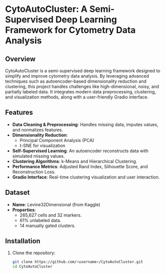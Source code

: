 # CytoAutoCluster: A Semi-Supervised Deep Learning Framework for Cytometry Data Analysis

## Overview
CytoAutoCluster is a semi-supervised deep learning framework designed to simplify and improve cytometry data analysis. By leveraging advanced techniques such as autoencoder-based dimensionality reduction and clustering, this project handles challenges like high-dimensional, noisy, and partially labeled data. It integrates modern data preprocessing, clustering, and visualization methods, along with a user-friendly Gradio interface.

## Features
- **Data Cleaning & Preprocessing**: Handles missing data, imputes values, and normalizes features.
- **Dimensionality Reduction**:
  - Principal Component Analysis (PCA)
  - t-SNE for visualization
- **Self-Supervised Learning**: An autoencoder reconstructs data with simulated missing values.
- **Clustering Algorithms**: k-Means and Hierarchical Clustering.
- **Performance Metrics**: Adjusted Rand Index, Silhouette Score, and Reconstruction Loss.
- **Gradio Interface**: Real-time clustering visualization and user interaction.

## Dataset
- **Name**: Levine32Dimensional (from Kaggle)
- **Properties**:
  - 265,627 cells and 32 markers.
  - 61% unlabeled data.
  - 14 manually gated clusters.

## Installation
1. Clone the repository:
   ```bash
   git clone https://github.com/<username>/CytoAutoCluster.git
   cd CytoAutoCluster
